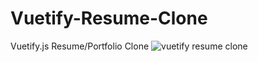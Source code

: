 # Vuetify-Resume-Clone
Vuetify.js Resume/Portfolio Clone
![vuetify resume clone](https://github.com/ashkan90/Vuetify-Resume-Clone/blob/master/screen-shot.png?raw=true)
